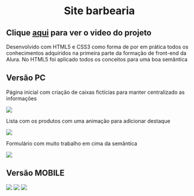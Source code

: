 <p align="center">
<h1 align="center">Site barbearia</h1>
<h2>Clique <a href="https://raw.githubusercontent.com/Kist0/barber_shop/main/project/index-pc.png">aqui</a> para ver o video do projeto</h2>
<p>Desenvolvido com HTML5 e CSS3 como forma de por em prática todos os conhecimentos adquiridos na primeira parte da formação de front-end da Alura. No HTML5 foi aplicado  todos os conceitos para uma boa semântica</p>
<h2>Versão PC</h2>
<p>Página inicial com criação de caixas fictícias para manter centralizado as informações</p>
<img src="https://raw.githubusercontent.com/Kist0/barber_shop/main/project/index-pc.png">
<p>Lista com os produtos com uma animação para adicionar destaque</p>
<img src="https://raw.githubusercontent.com/Kist0/barber_shop/main/project/produtos-pc.png">
<p>Formulário com muito trabalho em cima da semântica</p>
<img src="https://raw.githubusercontent.com/Kist0/barber_shop/main/project/contato-pc.png">

<h2>Versão MOBILE</h2>
<img src="https://raw.githubusercontent.com/Kist0/barber_shop/main/project/index-mobile.png">
<img src="https://raw.githubusercontent.com/Kist0/barber_shop/main/project/produtos-mobile.png">
<img src="https://raw.githubusercontent.com/Kist0/barber_shop/main/project/contato-mobile.png">
</p>
